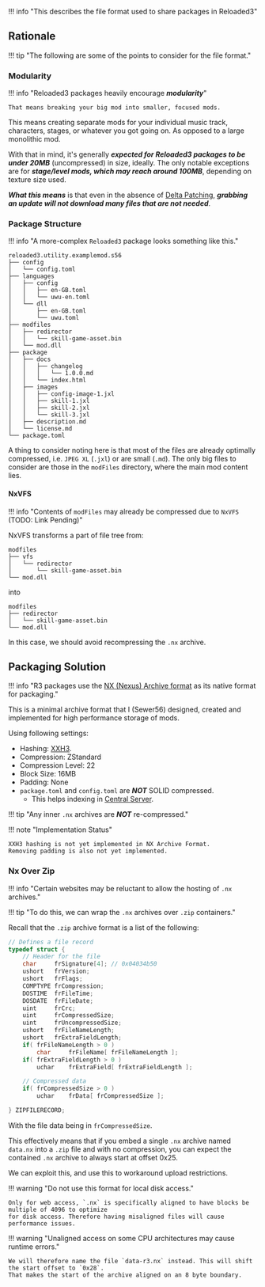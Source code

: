 !!! info "This describes the file format used to share packages in Reloaded3"

## Rationale

!!! tip "The following are some of the points to consider for the file format."

### Modularity

!!! info "Reloaded3 packages heavily encourage ***modularity***"

    That means breaking your big mod into smaller, focused mods.

This means creating separate mods for your individual music track, characters, stages,
or whatever you got going on. As opposed to a large monolithic mod.

With that in mind, it's generally ***expected for Reloaded3 packages to be under 20MB*** (uncompressed)
in size, ideally. The only notable exceptions are for ***stage/level mods, which may reach around 100MB***,
depending on texture size used.

***What this means*** is that even in the absence of [Delta Patching][delta-patching], ***grabbing an
update will not download many files that are not needed***.

### Package Structure

!!! info "A more-complex `Reloaded3` package looks something like this."

```
reloaded3.utility.examplemod.s56
├── config
│   └── config.toml
├── languages
│   ├── config
│   │   ├── en-GB.toml
│   │   └── uwu-en.toml
│   └── dll
│       ├── en-GB.toml
│       └── uwu.toml
├── modfiles
│   ├── redirector
│   │   └── skill-game-asset.bin
│   └── mod.dll
├── package
│   ├── docs
│   │   ├── changelog
│   │   │   └── 1.0.0.md
│   │   └── index.html
│   ├── images
│   │   ├── config-image-1.jxl
│   │   ├── skill-1.jxl
│   │   ├── skill-2.jxl
│   │   └── skill-3.jxl
│   ├── description.md
│   └── license.md
└── package.toml
```

A thing to consider noting here is that most of the files are already optimally compressed, i.e.
`JPEG XL` (`.jxl`) or are small (`.md`). The only big files to consider are those in the `modFiles`
directory, where the main mod content lies.

#### NxVFS

!!! info "Contents of `modFiles` may already be compressed due to `NxVFS` (TODO: Link Pending)"

NxVFS transforms a part of file tree from:

```
modfiles
├── vfs
│   └── redirector
│       └── skill-game-asset.bin
└── mod.dll
```

into

```
modfiles
├── redirector
│   └── skill-game-asset.bin
└── mod.dll
```

In this case, we should avoid recompressing the `.nx` archive.

## Packaging Solution

!!! info "R3 packages use the [NX (Nexus) Archive format][nx-format] as its native format for packaging."

This is a minimal archive format that I (Sewer56) designed, created and implemented for high performance
storage of mods.

Using following settings:

- Hashing: [XXH3].
- Compression: ZStandard
- Compression Level: 22
- Block Size: 16MB
- Padding: None
- `package.toml` and `config.toml` are ***NOT*** SOLID compressed.
    - This helps indexing in [Central Server].

!!! tip "Any inner `.nx` archives are ***NOT*** re-compressed."

!!! note "Implementation Status"

    XXH3 hashing is not yet implemented in NX Archive Format.
    Removing padding is also not yet implemented.

### Nx Over Zip

!!! info "Certain websites may be reluctant to allow the hosting of `.nx` archives."

!!! tip "To do this, we can wrap the `.nx` archives over `.zip` containers."

Recall that the `.zip` archive format is a list of the following:

```c
// Defines a file record
typedef struct {
    // Header for the file
    char     frSignature[4]; // 0x04034b50
    ushort   frVersion;
    ushort   frFlags;
    COMPTYPE frCompression;
    DOSTIME  frFileTime;
    DOSDATE  frFileDate;
    uint     frCrc;
    uint     frCompressedSize;
    uint     frUncompressedSize;
    ushort   frFileNameLength;
    ushort   frExtraFieldLength;
    if( frFileNameLength > 0 )
        char     frFileName[ frFileNameLength ];
    if( frExtraFieldLength > 0 )
        uchar    frExtraField[ frExtraFieldLength ];

    // Compressed data
    if( frCompressedSize > 0 )
        uchar    frData[ frCompressedSize ];

} ZIPFILERECORD;
```

With the file data being in `frCompressedSize`.

This effectively means that if you embed a single `.nx` archive named `data.nx` into a `.zip` file
and with no compression, you can expect the contained `.nx` archive to always start at offset 0x25.

We can exploit this, and use this to workaround upload restrictions.

!!! warning "Do not use this format for local disk access."

    Only for web access, `.nx` is specifically aligned to have blocks be multiple of 4096 to optimize
    for disk access. Therefore having misaligned files will cause performance issues.

!!! warning "Unaligned access on some CPU architectures may cause runtime errors."

    We will therefore name the file `data-r3.nx` instead. This will shift the start offset to `0x28`.
    That makes the start of the archive aligned on an 8 byte boundary.

[nx-format]: https://nexus-mods.github.io/NexusMods.Archives.Nx/
[XXH3]: https://github.com/Cyan4973/xxHash
[delta-patching]: ./Delta-Patching.md
[Central Server]: ../../../Services/Central-Server.md